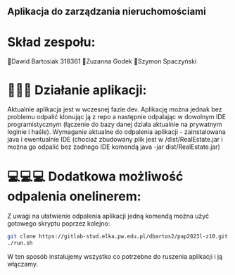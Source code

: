 ## Aplikacja do zarządzania nieruchomościami
# Skład zespołu:
👦Dawid Bartosiak 318361
👧Zuzanna Godek
👦Szymon Spaczyński

# 🔧🔧🔧 Działanie aplikacji:
Aktualnie aplikacja jest w wczesnej fazie dev. Aplikację można jednak bez problemu odpalić klonując ją z repo a następnie odpalając w dowolnym IDE programistycznym (łączenie do bazy danej działa aktualnie na prywatnym loginie i haśle).
Wymaganie aktualne do odpalenia aplikacji - zainstalowana java i ewentualnie IDE (chociaż zbudowany plik jest w /dist/RealEstate.jar i można go odpalić bez żadnego IDE komendą java -jar dist/RealEstate.jar)

# 💻💻💻 Dodatkowa możliwość odpalenia onelinerem:
Z uwagi na ułatwienie odpalenia aplikacji jedną komendą można użyć gotowego skryptu poprzez kolejno:
```sh
git clone https://gitlab-stud.elka.pw.edu.pl/dbartos2/pap2023l-z10.git
./run.sh
```
W ten sposób instalujemy wszystko co potrzebne do ruszenia aplikacji i ją włączamy.
